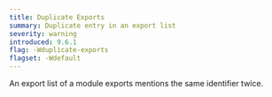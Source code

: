 ```yaml
---
title: Duplicate Exports
summary: Duplicate entry in an export list
severity: warning
introduced: 9.6.1
flag: -Wduplicate-exports
flagset: -Wdefault
---
```


An export list of a module exports mentions the same identifier twice.
